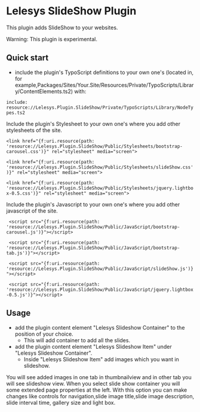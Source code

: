 Lelesys SlideShow Plugin
=======

This plugin adds SlideShow to your websites.

Warning: This plugin is experimental.

Quick start
-----------

* include the plugin's TypoScript definitions to your own one's (located in, for example,Packages/Sites/Your.Site/Resources/Private/TypoScripts/Library/ContentElements.ts2) with:

``include: resource://Lelesys.Plugin.SlideShow/Private/TypoScripts/Library/NodeTypes.ts2
``

Include the plugin's Stylesheet to your own one's where you add other stylesheets of the site.

``<link href="{f:uri.resource(path: 'resource://Lelesys.Plugin.SlideShow/Public/Stylesheets/bootstrap-carousel.css')}" rel="stylesheet" media="screen">
``

``<link href="{f:uri.resource(path: 'resource://Lelesys.Plugin.SlideShow/Public/Stylesheets/slideShow.css')}" rel="stylesheet" media="screen">
``

``<link href="{f:uri.resource(path: 'resource://Lelesys.Plugin.SlideShow/Public/Stylesheets/jquery.lightbox-0.5.css')}" rel="stylesheet" media="screen">
``

Include the plugin's Javascript to your own one's where you add other javascript of the site.

``	<script src="{f:uri.resource(path: 'resource://Lelesys.Plugin.SlideShow/Public/JavaScript/bootstrap-carousel.js')}"></script>
``

``	<script src="{f:uri.resource(path: 'resource://Lelesys.Plugin.SlideShow/Public/JavaScript/bootstrap-tab.js')}"></script>
``

``	<script src="{f:uri.resource(path: 'resource://Lelesys.Plugin.SlideShow/Public/JavaScript/slideShow.js')}"></script>
``

``	<script src="{f:uri.resource(path: 'resource://Lelesys.Plugin.SlideShow/Public/JavaScript/jquery.lightbox-0.5.js')}"></script>
``

Usage
-----
* add the plugin content element "Lelesys Slideshow Container" to the position of your choice.
   * This will add container to add all the slides.
* add the plugin content element "Lelesys Slideshow Item" under "Lelesys Slideshow Container".
   * Inside "Lelesys Slideshow Item" add images which you want in slideshow.

You will see added images in one tab in thumbnailview and in other tab you will see slideshow view.
When you select slide show container you will some extended page properties at the left.
With this option you can make changes like controls for navigation,slide image title,slide image description, slide interval time, gallery size and light box.
